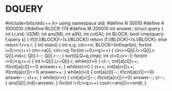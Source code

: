 # DQUERY
#include&lt;bits/stdc++.h> using namespace std; #define N 30010 #define A 1000010 //#define BLOCK 174 #define M 200010  int answer; struct query { int l,r,ind; }Q[M]; int ans[M]; int a[N]; int cnt[A]; int BLOCK; bool cmp(query f,query s) {     if((f.l/BLOCK)!=(s.l/BLOCK))     return (f.l/BLOCK)&lt;(s.l/BLOCK);     else     return f.r&lt;s.r; } int main() {     int n,q;     cin>>n;     BLOCK=(int)sqrt(n);     for(int i=0;i&lt;n;i++)     cin>>a[i];       cin>>q;      for(int i=0;i&lt;q;i++)      {         cin>>Q[i].l>>Q[i].r;         Q[i].ind=i;         Q[i].l--;         Q[i].r--;       }         sort(Q,Q+q,cmp);         int cl=0,cr=-1;         for(int i=0;i&lt;q;i++)         {         int l=Q[i].l,r=Q[i].r;                 while(cl>l)         {             cl--;             cnt[a[cl]]++;             if(cnt[a[cl]]==1)             answer++;         }         while(cr&lt;r)         {             cr++;             cnt[a[cr]]++;             if(cnt[a[cr]]==1)             answer++;         }         while(cl&lt;l)         {             cnt[a[cl]]--;             if(cnt[a[cl]]==0)             answer--;             cl++;         }         while(cr>r)         {             cnt[a[cr]]--;             if(cnt[a[cr]]==0)             answer--;             cr--;         }             ans[Q[i].ind]=answer;         }          for(int i=0;i&lt;q;i++)         cout&lt;&lt;ans[i]&lt;&lt;endl;  }
